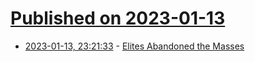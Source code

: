 # [Published on 2023-01-13](index.md)

* [2023-01-13, 23:21:33](https://news.ycombinator.com/item?id=34375277) - [Elites Abandoned the Masses](https://eriktorenberg.substack.com/p/how-elites-abandoned-the-masses)
